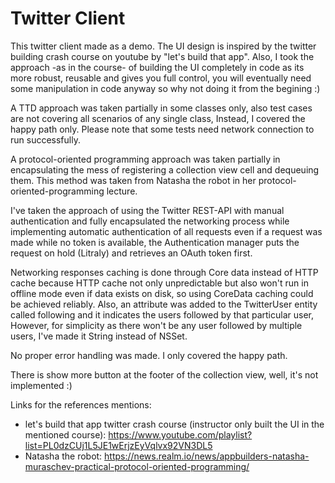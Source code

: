 # Twitter Client

This twitter client made as a demo. The UI design is inspired by the twitter building crash course on youtube by "let's build that app".
Also, I took the approach -as in the course- of building the UI completely in code as its more robust, reusable and gives you full control, you will eventually need some manipulation in code anyway so why not doing it from the begining :)

A TTD approach was taken partially in some classes only, also test cases are not covering all scenarios of any single class, Instead, I covered the happy path only. Please note that some tests need network connection to run successfully.

A protocol-oriented programming approach was taken partially in encapsulating the mess of registering a collection view cell and dequeuing them. This method was taken from Natasha the robot in her protocol-oriented-programming lecture.

I've taken the approach of using the Twitter REST-API with manual authentication and fully encapsulated the networking process while implementing automatic authentication of all requests even if a request was made while no token is available, the Authentication manager puts the request on hold (Litraly) and retrieves an OAuth token first.

Networking responses caching is done through Core data instead of HTTP cache because HTTP cache not only unpredictable but also won't run in offline mode even if data exists on disk, so using CoreData caching could be achieved reliably. Also, an attribute was added to the TwitterUser entity called following and it indicates the users followed by that particular user, However, for simplicity as there won't be any user followed by multiple users, I've made it String instead of NSSet.

No proper error handling was made. I only covered the happy path.

There is show more button at the footer of the collection view, well, it's not implemented :)

Links for the references mentions:
- let's build that app twitter crash course (instructor only built the UI in the mentioned course): https://www.youtube.com/playlist?list=PL0dzCUj1L5JE1wErjzEyVqlvx92VN3DL5
- Natasha the robot: https://news.realm.io/news/appbuilders-natasha-muraschev-practical-protocol-oriented-programming/
